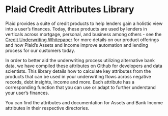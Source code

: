 # Plaid Credit Attributes Library

Plaid provides a suite of credit products to help lenders gain a holistic view into a user’s finances. Today, these products are used by lenders in verticals across mortgage, personal, and business among others - see the [Credit Underwriting Whitepaper](https://plaid.com/credit-underwriting-whitepaper/) for more details on our product offerings and how Plaid’s Assets and Income improve automation and lending process for our customers today. 

In order to better aid the underwriting process utilizing alternative bank data, we have compiled these attributes on Github for developers and data scientists. This library details how to calculate key attributes from the products that can be used in your underwriting flows across negative records, debt insights, income and more. Each attribute has a corresponding function that you can use or adapt to further understand your user’s finances.

You can find the attributes and documentation for Assets and Bank Income attributes in their respective directories.

